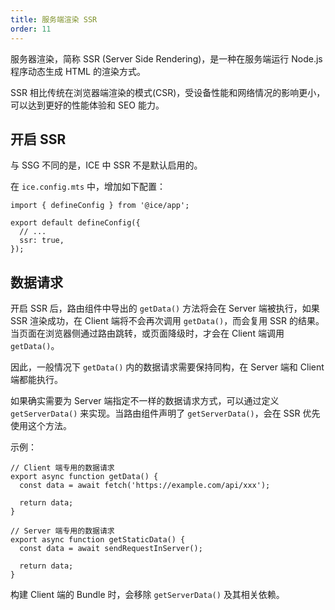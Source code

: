 ```yaml
---
title: 服务端渲染 SSR
order: 11
---
```


服务器渲染，简称 SSR (Server Side Rendering)，是一种在服务端运行 Node.js 程序动态生成 HTML 的渲染方式。

SSR 相比传统在浏览器端渲染的模式(CSR)，受设备性能和网络情况的影响更小，可以达到更好的性能体验和 SEO 能力。

## 开启 SSR

与 SSG 不同的是，ICE 中 SSR 不是默认启用的。

在 `ice.config.mts` 中，增加如下配置：

```tsx
import { defineConfig } from '@ice/app';

export default defineConfig({
  // ...
  ssr: true,
});
```

## 数据请求

开启 SSR 后，路由组件中导出的 `getData()` 方法将会在 Server 端被执行，如果 SSR 渲染成功，在 Client 端将不会再次调用 `getData()`，而会复用 SSR 的结果。当页面在浏览器侧通过路由跳转，或页面降级时，才会在 Client 端调用 `getData()`。

因此，一般情况下 `getData()` 内的数据请求需要保持同构，在 Server 端和 Client 端都能执行。

如果确实需要为 Server 端指定不一样的数据请求方式，可以通过定义 `getServerData()` 来实现。当路由组件声明了 `getServerData()`，会在 SSR 优先使用这个方法。

示例：

```tsx
// Client 端专用的数据请求
export async function getData() {
  const data = await fetch('https://example.com/api/xxx');

  return data;
}

// Server 端专用的数据请求
export async function getStaticData() {
  const data = await sendRequestInServer();

  return data;
}
```

构建 Client 端的 Bundle 时，会移除 `getServerData()` 及其相关依赖。
